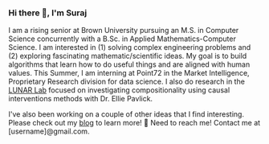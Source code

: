 ### Hi there 👋, I'm Suraj

I am a rising senior at Brown University pursuing an M.S. in Computer Science concurrently with a B.Sc. in Applied Mathematics-Computer Science. I am interested in (1) solving complex engineering problems and (2) exploring fascinating mathematic/scientific ideas. My goal is to build algorithms that learn how to do useful things and are aligned with human values. This Summer, I am interning at Point72 in the Market Intelligence, Proprietary Research division for data science. I also do research in the [LUNAR Lab](https://lunar.cs.brown.edu/) focused on investigating compositionality using causal interventions methods with Dr. Ellie Pavlick.

I've also been working on a couple of other ideas that I find interesting. Please check out my [blog](https://surajk610.github.io/) to learn more! 🐊
Need to reach me! Contact me at [username]@gmail.com.

<!--
**surajK610/surajK610** is a ✨ _special_ ✨ repository because its `README.md` (this file) appears on your GitHub profile.

Here are some ideas to get you started:

- 🔭 I’m currently working on ...
- 🌱 I’m currently learning ...
- 👯 I’m looking to collaborate on ...
- 🤔 I’m looking for help with ...
- 💬 Ask me about ...
- 📫 How to reach me: ...
- 😄 Pronouns: ...
- ⚡ Fun fact: ...
-->
